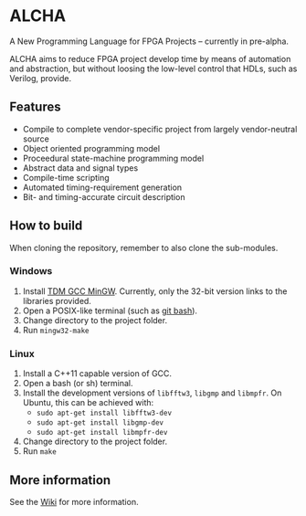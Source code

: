# ALCHA

A New Programming Language for FPGA Projects &ndash; currently in pre-alpha.

ALCHA aims to reduce FPGA project develop time by means of automation and abstraction,
but without loosing the low-level control that HDLs, such as Verilog, provide.

## Features

- Compile to complete vendor-specific project from largely vendor-neutral source
- Object oriented programming model
- Proceedural state-machine programming model
- Abstract data and signal types
- Compile-time scripting
- Automated timing-requirement generation
- Bit- and timing-accurate circuit description

## How to build

When cloning the repository, remember to also clone the sub-modules.

### Windows

1. Install [TDM GCC MinGW](http://tdm-gcc.tdragon.net/).  Currently, only the 32-bit version links to the libraries provided.
1. Open a POSIX-like terminal (such as [git bash](https://git-scm.com/)).
1. Change directory to the project folder.
1. Run `mingw32-make`

### Linux

1. Install a C++11 capable version of GCC.
1. Open a bash (or sh) terminal.
1. Install the development versions of `libfftw3`, `libgmp` and `libmpfr`.  On Ubuntu, this can be achieved with:
    - `sudo apt-get install libfftw3-dev`
    - `sudo apt-get install libgmp-dev`
    - `sudo apt-get install libmpfr-dev`
1. Change directory to the project folder.
1. Run `make`

## More information

See the [Wiki](https://sourceforge.net/p/alcha/wiki) for more information.

